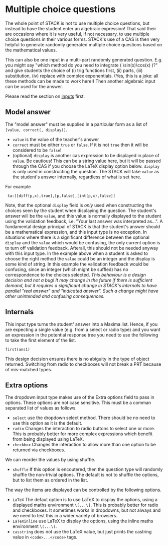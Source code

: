 # Multiple choice questions

The whole point of STACK is not to use multiple choice questions, but instead to have the student enter an algebraic expression!  That said their are occasions where it is very useful, if not necessary, to use multiple choice questions in their various forms.  STACK's use of a CAS is then very helpful to generate randomly generated multiple choice questions based on the mathematical values. 

This can also be one input in a multi-part randomly generated question. E.g. you might say "which method do you need to integrate \( \sin(x)\cos(x) \)?" and give students the choice of (i) trig functions first, (ii) parts, (iii) substitution, (iv) replace with complex exponentials.  (Yes, this is a joke: all these methods can be made to work here!)  Then another algebraic input can be used for the answer.

Please read the section on [inputs](Inputs.md) first.

## Model answer ##

The "model answer" must be supplied in a particular form as a list of `[value, correct(, display)]`.

* `value` is the value of the teacher's answer
* `correct` must be either `true` or `false`.  If it is not `true` then it will be considered to be `false`!
* (optional) `display` is another cas expression to be displayed in place of `value`.  Be cautious!  This can be a string value here, but it will be passed through the CAS if you choose the LaTeX display option below.  `display` is only used in constructing the question.  The STACK will take `value` as the student's answer internally, regardless of what is set here.

For example

     ta:[[diff(p,x),true],[p,false],[int(p,x),false]]

Note, that the optional `display` field is *only* used when constructing the choices seen by the student when displaying the question.  The student's answer will be the `value`, and this value is normally displayed to the student using the validation feedback, i.e. "Your last answer was interpreted as...".  A fundamental design principal of STACK is that the student's answer should be a mathematical expression, and this input type is no exception.  In situations where there is a significant difference between the optional `display` and the `value` which would be confusing, the only current option is to turn off validation feedback.  Afterall, this should not be needed anyway with this input type.  In the example above when a student is asked to choose the right method the `value` could be an integer and the display is some kind of string.  In this example the validation feedback would be confusing, since an integer (which might be suffled) has no correspondence to the choices selected.  *This behaviour is a design decision and not a bug! It may change in the future if there is sufficient demand, but it requires a significant change in STACK's internals to have parallel "real answer" and "indicated answer".  Such a change might have other unintended and confusing consequences.* 

## Internals ##

This input type turns the student' answer into a Maxima list.  Hence, if you are expecting a single value (e.g. from a select or radio type) and you want an expression in the potential response tree you need to use the following to take the first element of the list.

    first(ans1)

This design decision ensures there is no abiguity in the type of object returned.  Switching from radio to checkboxes will not break a PRT because of mis-matched types.

## Extra options ##

The dropdown input type makes use of the Extra options field to pass in options.  These options are not case sensitive.  This must be a comman separated list of values as follows.

* `select` use the dropdown select method.  There should be no need to use this option as it is the default.
* `radio` Changes the interaction to radio buttons to select one or more.  This is probably better for more complex expressions which benefit from being displayed using LaTeX.
* `checkbox` Changes the interaction to allow more than one option to be returned via checkboxes.  

We can reorder the values by using shuffle.

* `shuffle` If this option is encoutered, then the question type will randomly shuffle the non-trivial options. The default is not to shuffle the options, but to list them as ordered in the list.

The way the items are displayed can be controlled by the following options. 

* `LaTeX` The defaut option is to use LaTeX to display the options, using a displayed maths environment `\[...\]`.  This is probably better for radio and checkboxes.  It sometimes works in dropdowns, but not always and we need to test this in a wider variety of browsers.
* `LaTeXinline` use LaTeX to display the options, using the inline maths environment `\(...\)`.
* `casstring` does not use the LaTeX value, but just prints the castring value in `<code>...</code>` tags.



